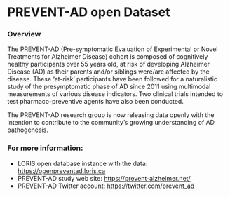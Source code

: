 # PREVENT-AD open Dataset

### Overview

The PREVENT-AD (Pre-symptomatic Evaluation of Experimental or Novel Treatments for Alzheimer Disease) cohort is composed of cognitively healthy participants over 55 years old, at risk of developing Alzheimer Disease (AD) as their parents and/or siblings were/are affected by the disease. These ‘at-risk’ participants have been followed for a naturalistic study of the presymptomatic phase of AD since 2011 using multimodal measurements of various disease indicators. Two clinical trials intended to test pharmaco-preventive agents have also been conducted.

The PREVENT-AD research group is now releasing data openly with the intention to contribute to the community’s growing understanding of AD pathogenesis.

### For more information: 

- LORIS open database instance with the data: https://openpreventad.loris.ca
- PREVENT-AD study web site: https://prevent-alzheimer.net/
- PREVENT-AD Twitter account: https://twitter.com/prevent_ad
